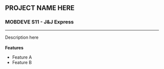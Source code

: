 

## PROJECT NAME HERE
### MOBDEVE S11 - J&J Express
----
Description here
<br><br>
<b> Features </b>
- Feature A
- Feature B